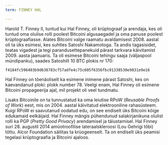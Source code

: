 ```yaml
---
term: FINNEY HAL

---
```

Harold T. Finney II, tuntud kui Hal Finney, oli krüptograaf ja arendaja, kes oli tuntud oma olulise rolli poolest Bitcoini algusaegadel ja oma panuse poolest krüptograafiasse. Alates Bitcoini valge raamatu avaldamisest 2008. aastal oli ta üks esimesi, kes suhtles Satoshi Nakamotoga. Ta andis tagasisidet, teatas vigadest ja tegi parandusettepanekuid pärast tarkvara käivitamist 2009. aasta jaanuaris. Ta oli esimese Bitcoini tehingu saaja (väljaspool mündipanku), saades Satoshilt 10 BTC plokis nr 170:

```text
f4184fc596403b9d638783cf57adfe4c75c605f6356fbc91338530e9831e9e16
```

Hal Finney on tõenäoliselt ka esimene inimene pärast Satoshi, kes on kaevandanud ploki: plokk number 78. Veelgi enam, Hal Finney oli esimene Bitcoini propageerija ajal, mil projekt oli veel tundmatu.

Lisaks Bitcoinile on ta tunnustatud ka oma leiutise RPoW (*Reusable Proofs of Work*) eest, mis on 2004. aastal käivitatud elektrooniline rahasüsteem. Kuigi RPoW ei saavutanud oodatud edu, on see endiselt üks Bitcoini kõige edukamaid eelkäijaid. Hal Finney mängis pühendunud salakirjanikuna olulist rolli ka PGP (*Pretty Good Privacy*) arendamisel ja täiustamisel. Hal Finney suri 28. augustil 2014 amüotroofilise lateraalskleroosi (Lou Gehrigi tõbi) tõttu. Alcor Foundation säilitas ta krüogeenselt. Ta on endiselt üks peamisi tegelasi krüptograafia ja Bitcoini ajaloos.